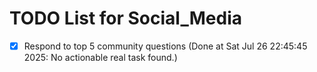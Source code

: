 # TODO List for Social_Media

- [x] Respond to top 5 community questions  (Done at Sat Jul 26 22:45:45 2025: No actionable real task found.)